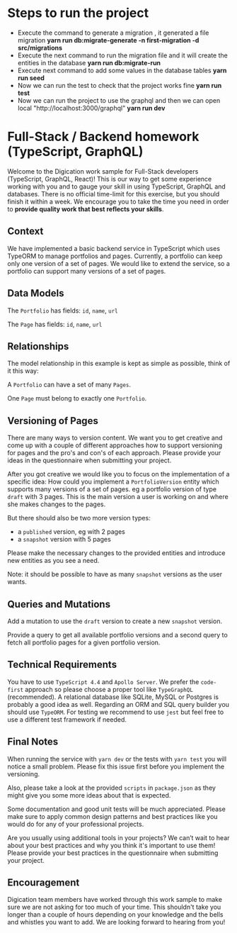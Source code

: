 # Steps to run the project 
- Execute the command to generate a migration , it generated a file migration
        **yarn run db:migrate-generate -n first-migration -d  src/migrations**
- Execute the next command 	to run the migration file and it will create the entities in the database
	**yarn run db:migrate-run**
- Execute next command to add some values in the database tables
	**yarn run seed**
- Now we can run the test to check that the project works fine
	**yarn run test**
- Now we can run the project to use the graphql and then we can open local "http://localhost:3000/graphql"
	**yarn run dev**


# Full-Stack / Backend homework (TypeScript, GraphQL)

Welcome to the Digication work sample for Full-Stack developers (TypeScript, GraphQL, React)! This is our way to get 
some experience working with you and to gauge your skill in using TypeScript, GraphQL and databases. There is no 
official time-limit for this exercise, but you should finish it within a week. We encourage you to take the time you 
need in order to **provide quality work that best reflects your skills**.

## Context

We have implemented a basic backend service in TypeScript which uses TypeORM to manage portfolios and pages. Currently, 
a portfolio can keep only one version of a set of pages. We would like to extend the service, so a portfolio can support many 
versions of a set of pages.

## Data Models

The `Portfolio` has fields: `id`, `name`, `url`

The `Page` has fields: `id`, `name`, `url`

## Relationships

The model relationship in this example is kept as simple as possible, think of it this way:

A `Portfolio` can have a set of many `Pages`.

One `Page` must belong to exactly one `Portfolio`.

## Versioning of Pages

There are many ways to version content. We want you to get creative and come up with a couple of different approaches 
how to support versioning for pages and the pro's and con's of each approach. Please provide your ideas in the 
questionnaire when submitting your project.

After you got creative we would like you to focus on the implementation of a specific idea: How could you implement 
a `PortfolioVersion` entity which supports many versions of a set of pages. eg a portfolio version of type `draft` with 
3 pages. This is the main version a user is working on and where she makes changes to the pages. 

But there should also be two more version types: 
- a `published` version, eg with 2 pages
- a `snapshot` version with 5 pages

Please make the necessary changes to the provided entities and introduce new entities as you see a need.

Note: it should be possible to have as many `snapshot` versions as the user wants.

## Queries and Mutations

Add a mutation to use the `draft` version to create a new `snapshot` version.

Provide a query to get all available portfolio versions and a second query to fetch all portfolio pages for a given portfolio version.

## Technical Requirements

You have to use `TypeScript 4.4` and `Apollo Server`. We prefer the `code-first` approach so please choose a proper 
tool like `TypeGraphQL` (recommended). A relational database like SQLite, MySQL or Postgres is probably a good idea as well. 
Regarding an ORM and SQL query builder you should use `TypeORM`. For testing we recommend to use `jest` but feel free 
to use a different test framework if needed.

## Final Notes

When running the service with `yarn dev` or the tests with `yarn test` you will notice a small problem. Please fix this
issue first before you implement the versioning.

Also, please take a look at the provided `scripts` in `package.json` as they might give you some more ideas about that
is expected.

Some documentation and good unit tests will be much appreciated. Please make sure to apply common design patterns and 
best practices like you would do for any of your professional projects.

Are you usually using additional tools in your projects? We can’t wait to hear about your best practices and why you 
think it's important to use them! Please provide your best practices in the questionnaire when submitting your project.

## Encouragement

Digication team members have worked through this work sample to make sure we are not asking for too much of your time. 
This shouldn't take you longer than a couple of hours depending on your knowledge and the bells and whistles you want 
to add. We are looking forward to hearing from you!
